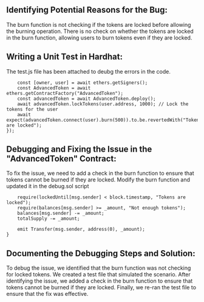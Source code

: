 ## Identifying Potential Reasons for the Bug:
The burn function is not checking if the tokens are locked before allowing the burning operation. There is no check on whether the tokens are locked in the burn function, allowing users to burn tokens even if they are locked.

## Writing a Unit Test in Hardhat:
The test.js file has been attached to deubg the errors in the code. 

```it("Should not allow burning of locked tokens", async function() {
    const [owner, user] = await ethers.getSigners();
    const AdvancedToken = await ethers.getContractFactory("AdvancedToken");
    const advancedToken = await AdvancedToken.deploy();
    await advancedToken.lockTokens(user.address, 1000); // Lock the tokens for the user
    await expect(advancedToken.connect(user).burn(500)).to.be.revertedWith("Tokens are locked");
});
```

## Debugging and Fixing the Issue in the "AdvancedToken" Contract:
To fix the issue, we need to add a check in the burn function to ensure that tokens cannot be burned if they are locked. Modify the burn function and updated it in the debug.sol script

```function burn(uint256 _amount) public {
    require(lockedUntil[msg.sender] < block.timestamp, "Tokens are locked");
    require(balances[msg.sender] >= _amount, "Not enough tokens");        
    balances[msg.sender] -= _amount;
    totalSupply -= _amount;

    emit Transfer(msg.sender, address(0), _amount);
}
```
## Documenting the Debugging Steps and Solution:
To debug the issue, we identified that the burn function was not checking for locked tokens. We created a test file that simulated the scenario. After identifying the issue, we added a check in the burn function to ensure that tokens cannot be burned if they are locked. Finally, we re-ran the test file to ensure that the fix was effective.

